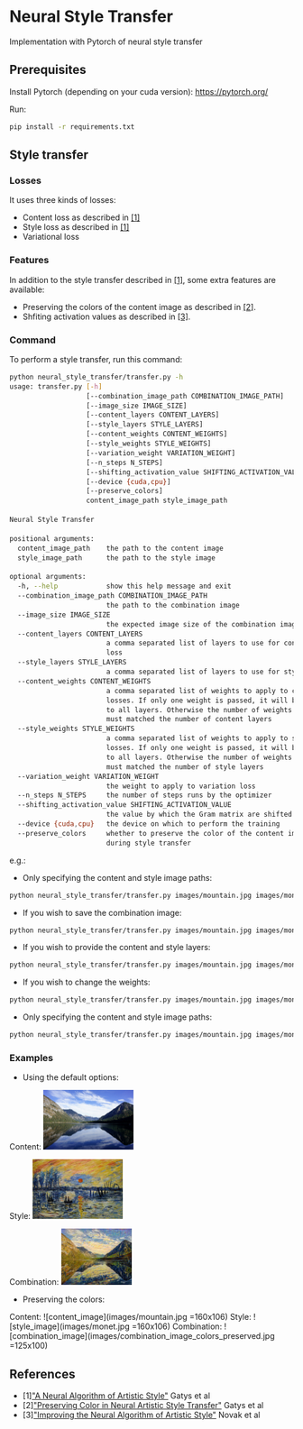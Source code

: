 # Neural Style Transfer
Implementation with Pytorch of neural style transfer

## Prerequisites
Install Pytorch (depending on your cuda version): https://pytorch.org/

Run:
```bash
pip install -r requirements.txt
```

## Style transfer
### Losses
It uses three kinds of losses:
* Content loss as described in [[1]](#references)
* Style loss as described in [[1]](#references)
* Variational loss

### Features
In addition to the style transfer described in [[1]](#references), some extra features are available:
* Preserving the colors of the content image as described in [[2]](#references).
* Shfiting activation values as described in [[3]](#references).

### Command
To perform a style transfer, run this command:
```bash
python neural_style_transfer/transfer.py -h
usage: transfer.py [-h] 
                   [--combination_image_path COMBINATION_IMAGE_PATH]
                   [--image_size IMAGE_SIZE] 
                   [--content_layers CONTENT_LAYERS]
                   [--style_layers STYLE_LAYERS]
                   [--content_weights CONTENT_WEIGHTS]
                   [--style_weights STYLE_WEIGHTS]
                   [--variation_weight VARIATION_WEIGHT] 
                   [--n_steps N_STEPS]
                   [--shifting_activation_value SHIFTING_ACTIVATION_VALUE]
                   [--device {cuda,cpu}]
                   [--preserve_colors]
                   content_image_path style_image_path

Neural Style Transfer

positional arguments:
  content_image_path    the path to the content image
  style_image_path      the path to the style image

optional arguments:
  -h, --help            show this help message and exit
  --combination_image_path COMBINATION_IMAGE_PATH
                        the path to the combination image
  --image_size IMAGE_SIZE
                        the expected image size of the combination image
  --content_layers CONTENT_LAYERS
                        a comma separated list of layers to use for content
                        loss
  --style_layers STYLE_LAYERS
                        a comma separated list of layers to use for style loss
  --content_weights CONTENT_WEIGHTS
                        a comma separated list of weights to apply to content
                        losses. If only one weight is passed, it will be apply
                        to all layers. Otherwise the number of weights passed
                        must matched the number of content layers
  --style_weights STYLE_WEIGHTS
                        a comma separated list of weights to apply to style
                        losses. If only one weight is passed, it will be apply
                        to all layers. Otherwise the number of weights passed
                        must matched the number of style layers
  --variation_weight VARIATION_WEIGHT
                        the weight to apply to variation loss
  --n_steps N_STEPS     the number of steps runs by the optimizer
  --shifting_activation_value SHIFTING_ACTIVATION_VALUE
                        the value by which the Gram matrix are shifted
  --device {cuda,cpu}   the device on which to perform the training
  --preserve_colors     whether to preserve the color of the content image
                        during style transfer

```

e.g.:
* Only specifying the content and style image paths:
```bash
python neural_style_transfer/transfer.py images/mountain.jpg images/monet.jpg
```

* If you wish to save the combination image:
```bash
python neural_style_transfer/transfer.py images/mountain.jpg images/monet.jpg  --combination_image combination_image.jpg
```

* If you wish to provide the content and style layers:
```bash
python neural_style_transfer/transfer.py images/mountain.jpg images/monet.jpg  --content_layers conv_4_2,conv_5_2 --style_layers conv_1_1,conv_2_1,conv_3_1,conv_4_1,conv_5_1
```

* If you wish to change the weights:
```bash
python neural_style_transfer/transfer.py images/mountain.jpg images/monet.jpg  --content_weights 1 --style_weights 64000,128000,256000,512000,512000
```

* Only specifying the content and style image paths:
```bash
python neural_style_transfer/transfer.py images/mountain.jpg images/monet.jpg  --preserve_colors
```

### Examples
* Using the default options:

Content: <img src="https://raw.githubusercontent.com/romaintha/neural_style_transfer/master/images/mountain.jpg" width="160" height="106">

Style: <img src="https://raw.githubusercontent.com/romaintha/neural_style_transfer/master/images/monet.jpg" width="160" height="106">

Combination: <img src="https://raw.githubusercontent.com/romaintha/neural_style_transfer/master/images/combination_image.jpg" width="125" height="100">

* Preserving the colors:

Content: ![content_image](images/mountain.jpg =160x106) 
Style: ![style_image](images/monet.jpg =160x106)
Combination: ![combination_image](images/combination_image_colors_preserved.jpg =125x100) 

## References
*  [1]["A Neural Algorithm of Artistic Style"](https://arxiv.org/abs/1508.06576) Gatys et al
*  [2]["Preserving Color in Neural Artistic Style Transfer"](https://arxiv.org/abs/1606.05897) Gatys et al
*  [3]["Improving the Neural Algorithm of Artistic Style"](https://arxiv.org/abs/1605.04603) Novak et al
